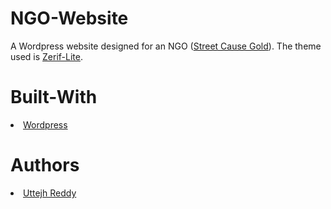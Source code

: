 <h1>NGO-Website</h1>
<p>A Wordpress website designed for an NGO (<a href="http://gold.streetcause.org/">Street Cause Gold</a>). The theme used is <a href="https://wordpress.org/themes/zerif-lite/">Zerif-Lite</a>.

<h1>Built-With</h1>
<li><a href="https://wordpress.org/">Wordpress</a></li>

<h1>Authors</h1>
<li><a href="https://github.com/uttejh/">Uttejh Reddy</a></li>
